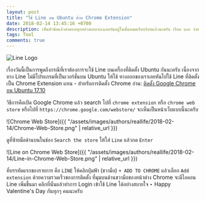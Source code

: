 ```yaml
---
layout: post
title: "ใช้ Line บน Ubuntu ด้วย Chrome Extension"
date: 2018-02-14 13:45:16 +0700
description: เห็นหัวข้อแล้วคำตอบทุกอย่างแทบจะเฉลยกันอยู่ในนั้นหมดเรียบร้อยแล้วนะครับ เรียบ และ ง่าย ได้ใจความ สำหรับคนที่เข้าใจก็ขอให้สุขสันต์รับวันวาเลนไทน์ไม่ต้องอ่านต่อแล้วนะครับ แต่ถ้าใครต้องการรายละเอียดเพิ่มก็อ่านต่อได้ครับ ~ 1 นาที
tags: Tool
comments: true
---
```

![Line Logo](https://res.cloudinary.com/sdees-reallife/image/upload/c_scale,w_200/v1539933558/line-logo-transparent.png)

เรื่องวันนี้เป็นการพูดถึงกรณีที่เราต้องการจะใช้ Line บนเครื่องที่ติดตั้ง Ubuntu กันนะครับ เนื่องจากทาง Line ไม่มีโปรแกรมที่เป็นเวอร์ชั่นบน Ubuntu ให้ใช้ ทางออกของเราเลยหันไปใช้ Line ที่ติดตั้งเป็น Chrome Extension แทน - สำหรับการติดตั้ง Chrome อ่าน: [ติดตั้ง Google Chrome บน Ubuntu 17.10](http://www.sdee.co/developer/2018/01/10/install-google-chrome-ubuntu-1710/)

วิธีการคือเปิด Google Chrome แล้ว search ไปที่ `chrome extension` หรือ `chrome web store` หรือไปที่ `https://chrome.google.com/webstore/` จะเห็นเป็นหน้าเว็บแบบนี้นะครับ

![Chrome Web Store]({{ "/assets/images/authors/reallife/2018-02-14/Chrome-Web-Store.png" | relative_url }})

ดูที่ซ้ายมือด้านบนในช่อง `Search the store` ให้ใส่ `Line` แล้วกด `Enter`

![Line on Chrome Web Store]({{ "/assets/images/authors/reallife/2018-02-14/Line-in-Chrome-Web-Store.png" | relative_url }})

ที่บรรทัดแรกของรายการ คือ `LINE` ให้คลิกปุ่มฟ้า (ขวามือ) `+ ADD TO CHROME` แล้วเลือก `Add extension` ด้วยความรวดเร็วของการติดตั้ง ที่มุมบนด้านขวามือของหน้าต่าง Chrome จะมีไอคอน Line เพิ่มขึ้นมา คลิกที่นั่นแล้วทำการ Login เข้าใช้ Line ได้อย่างสบายใจ ‣ Happy Valentine's Day กันทุกๆ คนนะครับ

